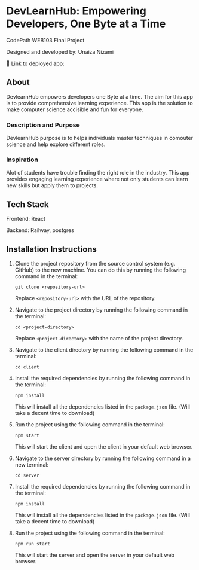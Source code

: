 # DevLearnHub: Empowering Developers, One Byte at a Time

CodePath WEB103 Final Project

Designed and developed by: Unaiza Nizami

🔗 Link to deployed app:

## About
DevlearnHub empowers developers one Byte at a time. The aim for this app is to provide comprehensive learning experience. This app is the solution to make computer science accisible and fun for everyone.

### Description and Purpose
DevlearnHub purpose is to helps individuals master techniques in comouter science and help explore different roles.

### Inspiration

Alot of students have trouble finding the right role in the industry. This app provides engaging learning experience where not only students can learn new skills but apply them to projects. 

## Tech Stack

Frontend: React

Backend: Railway, postgres


## Installation Instructions

1. Clone the project repository from the source control system (e.g. GitHub) to the new machine. You can do this by running the following command in the terminal:

   ```
   git clone <repository-url>
   ```

   Replace `<repository-url>` with the URL of the repository.

2. Navigate to the project directory by running the following command in the terminal:

   ```
   cd <project-directory>
   ```

   Replace `<project-directory>` with the name of the project directory.

3. Navigate to the client directory by running the following command in the terminal:

   ```
   cd client
   ```
4. Install the required dependencies by running the following command in the terminal:

   ```
   npm install 
   ```

   This will install all the dependencies listed in the `package.json` file. (Will take a decent time to download)
5. Run the project using the following command in the terminal:

   ```
   npm start
   ```

   This will start the client and open the  client in your default web browser. 
    
3. Navigate to the server directory by running the following command in a new terminal:

   ```
   cd server
   ```

5. Install the required dependencies by running the following command in the terminal:

   ```
   npm install 
   ```

   This will install all the dependencies listed in the `package.json` file. (Will take a decent time to download)

5. Run the project using the following command in the terminal:

   ```
   npm run start
   ```

   This will start the  server and open the server in your default web browser. 
    
